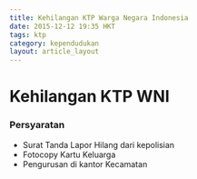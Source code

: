 ```yaml
---
title: Kehilangan KTP Warga Negara Indonesia
date: 2015-12-12 19:35 HKT
tags: ktp
category: kependudukan
layout: article_layout
---
```

# Kehilangan KTP WNI

### Persyaratan

- Surat Tanda Lapor Hilang dari kepolisian
- Fotocopy Kartu Keluarga
- Pengurusan di kantor Kecamatan
